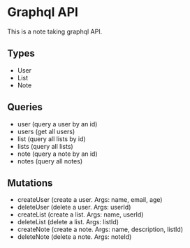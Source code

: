 # Graphql API

This is a note taking graphql API.

## Types

- User
- List
- Note

## Queries

- user (query a user by an id)
- users (get all users)
- list (query all lists by id)
- lists (query all lists)
- note (query a note by an id)
- notes (query all notes)

## Mutations

- createUser (create a user. Args: name, email, age)
- deleteUser (delete a user. Args: userId)
- createList (create a list. Args: name, userId)
- deleteList (delete a list. Args: listId)
- createNote (create a note. Args: name, description, listId)
- deleteNote (delete a note. Args: noteId)
